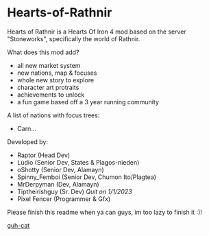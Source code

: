# Hearts-of-Rathnir

Hearts of Rathnir is a Hearts Of Iron 4 mod based on the server "Stoneworks", specifically the world of Rathnir.

What does this mod add?
- all new market system
- new nations, map & focuses
- whole new story to explore
- character art protraits
- achievements to unlock
- a fun game based off a 3 year running community

A list of nations with focus trees:

- Carn...



Developed by:
- Raptor (Head Dev)
- Ludio (Senior Dev, States & Plagos-nieden) 
- oShotty (Senior Dev, Alamayn)
- Spinny_Femboi (Senior Dev, Chumon Ito/Plagtea)
- MrDerpyman (Dev, Alamayn)
- Tiptheirishguy (Sr. Dev) *Quit on 1/1/2023*
- Pixel Fencer (Programmer & Gfx)

Please finish this readme when ya can guys, im too lazy to finish it :)!

[guh-cat](https://user-images.githubusercontent.com/87377957/210516085-a7557f7a-5e31-4a4a-8cf5-13012d6a3079.gif)
